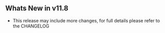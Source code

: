 Whats New in v11.8
--------------------------
- This release may include more changes, for full details please refer to the CHANGELOG

